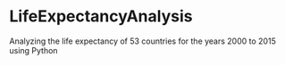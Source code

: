 # LifeExpectancyAnalysis
Analyzing the life expectancy of 53 countries for the years 2000 to 2015 using Python
